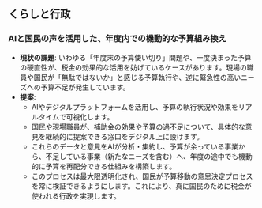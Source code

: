 ## くらしと行政

### **AIと国民の声を活用した、年度内での機動的な予算組み換え**
  - **現状の課題**: いわゆる「年度末の予算使い切り」問題や、一度決まった予算の硬直性が、税金の効果的な活用を妨げているケースがあります。現場の職員や国民が「無駄ではないか」と感じる予算執行や、逆に緊急性の高いニーズへの予算不足が発生しています。
  - **提案**:
    - AIやデジタルプラットフォームを活用し、予算の執行状況や効果をリアルタイムで可視化します。
    - 国民や現場職員が、補助金の効果や予算の過不足について、具体的な意見を継続的に提案できる窓口をデジタル上に設けます。
    - これらのデータと意見をAIが分析・集約し、予算が余っている事業から、不足している事業（新たなニーズを含む）へ、年度の途中でも機動的に予算を再配分できる仕組みを構築します。
    - このプロセスは最大限透明化され、国民が予算移動の意思決定プロセスを常に検証できるようにします。これにより、真に国民のために税金が使われる行政を実現します。
